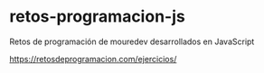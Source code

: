 # retos-programacion-js
Retos de programación de mouredev desarrollados en JavaScript

https://retosdeprogramacion.com/ejercicios/